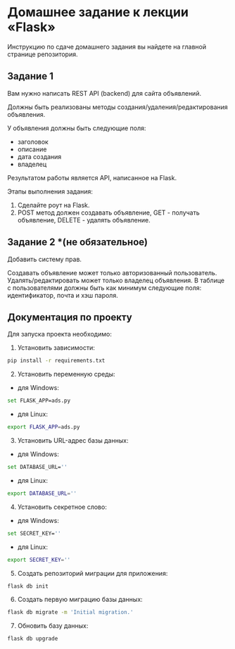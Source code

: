 # Домашнее задание к лекции «Flask»

Инструкцию по сдаче домашнего задания вы найдете на главной странице репозитория. 

## Задание 1

Вам нужно написать REST API (backend) для сайта объявлений.

Должны быть реализованы методы создания/удаления/редактирования объявления.    

У объявления должны быть следующие поля: 
- заголовок
- описание
- дата создания
- владелец

Результатом работы является API, написанное на Flask.

Этапы выполнения задания:

1. Сделайте роут на Flask.
2. POST метод должен создавать объявление, GET - получать объявление, DELETE - удалять объявление.

## Задание 2 *(не обязательное)

Добавить систему прав.

Создавать объявление может только авторизованный пользователь.
Удалять/редактировать может только владелец объявления.
В таблице с пользователями должны быть как минимум следующие поля: идентификатор, почта и хэш пароля.


## Документация по проекту

Для запуска проекта необходимо:

1. Установить зависимости:
```bash
pip install -r requirements.txt
```
2. Установить переменную среды:
- для Windows:
```bash
set FLASK_APP=ads.py
```
- для Linux:
```bash
export FLASK_APP=ads.py
```
3. Установить URL-адрес базы данных:
- для Windows:
```bash
set DATABASE_URL=''
```
- для Linux:
```bash
export DATABASE_URL='' 
```
4. Установить секретное слово:
- для Windows:
```bash
set SECRET_KEY=''
```
- для Linux:
```bash
export SECRET_KEY=''
```
5. Создать репозиторий миграции для приложения:
```bash
flask db init
```
6. Создать первую миграцию базы данных:
```bash
flask db migrate -m 'Initial migration.'
```
7. Обновить базу данных:
```bash
flask db upgrade
```
